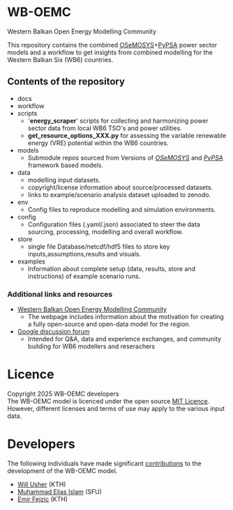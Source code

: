 # WB-OEMC
Western Balkan Open Energy Modelling Community

This repository contains the combined [OSeMOSYS](https://github.com/OSeMOSYS)+[PyPSA](https://github.com/PyPSA/PyPSA) power sector models and a workflow to get insights from combined modelling for the Western Balkan Six (WB6) countries. 

## Contents of the repository
- docs
- workflow
- scripts
  - '**energy_scraper**' scripts for collecting and harmonizing power sector data from local WB6 TSO's and power utilities.
  - __get_resource_options_XXX.py__ for assessing the variable renewable energy (VRE) potential within the WB6 countries.
- models
  - Submodule repos sourced from Versions of [_OSeMOSYS_](https://github.com/OSeMOSYS/osemosys_global) and [_PyPSA_](https://github.com/PyPSA/pypsa-eur) framework based models.
- data
  - modelling input datasets.
  - copyright/license information about source/processed datasets.
  - links to example/scenario analysis dataset uploaded to zenodo.
- env
  - Config files to reproduce modelling and simulation environments.
- config
  - Configuration files (.yaml/.json) associated to steer the data sourcing, processing, modelling and overall workflow.
- store
  - single file Database/netcdf/hdf5 files to store key inputs,assumptions,results and visuals.
- examples
  - Information about complete setup (data, results, store and instructions) of example scenario runs.


### Additional links and resources
- [Western Balkan Open Energy Modelling Community](www.wb-oemc.com)
  - The webpage includes information about the motivation for creating a fully open-source and open-data model for the region.
- [Google discussion forum](https://groups.google.com/g/wb-oemc)
  - Intended for Q&A, data and experience exchanges, and community building for WB6 modellers and reserachers
 
# Licence
Copyright 2025 WB-OEMC developers<br />The WB-OEMC model is licenced under the open source [MIT Licence](https://github.com/eliasinul/Combined_Modelling_Western_Balkan_Region/blob/main/LICENSE). However, different licenses and terms of use may apply to the various input data.

# Developers
The following individuals have made significant [contributions](https://github.com/eliasinul/Combined_Modelling_Western_Balkan_Region/graphs/contributors) to the development of the WB-OEMC model.

- [Will Usher](https://github.com/willu47) (KTH)
- [Muhammad Elias Islam](https://github.com/eliasinul) (SFU)
- [Emir Fejzic](https://github.com/EmiFej) (KTH)
